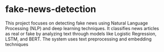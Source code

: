 # fake-news-detection
This project focuses on detecting fake news using Natural Language Processing (NLP) and deep learning techniques. It classifies news articles as real or fake by analyzing text through models like Logistic Regression, LSTM, and BERT. The system uses text preprocessing and embedding techniques
